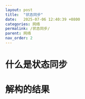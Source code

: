 ```yaml
---
layout: post
title:  "状态同步"
date:   2025-07-06 12:40:39 +0800
categories: 网络
permalink: /状态同步/
parent: 网络
nav_order: 2
---
```


# 什么是状态同步
# 解构的结果
